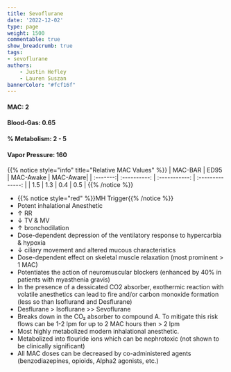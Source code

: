 ```yaml
---
title: Sevoflurane
date: '2022-12-02'
type: page
weight: 1500
commentable: true
show_breadcrumb: true
tags:
- sevoflurane
authors:
    - Justin Hefley
    - Lauren Suszan
bannerColor: "#fcf16f"
---
```


#### MAC: **2**
#### Blood-Gas: **0.65**
#### % Metabolism: **2 - 5**
#### Vapor Pressure: **160**

{{% notice style="info" title="Relative MAC Values" %}}
 | MAC-BAR   |    ED95    |    MAC-Awake    |    MAC-Aware|
 | :-------:| :----------: | :-----------: | :--------------: |
 | 1.5 | 1.3 | 0.4 | 0.5 |
{{% /notice %}}

- {{% notice style="red" %}}MH Trigger{{% /notice %}}
- Potent inhalational Anesthetic
- ↑ RR
- ↓ TV & MV
- ↑ bronchodilation
- Dose-dependent depression of the ventilatory response to hypercarbia & hypoxia
- ↓ ciliary movement and altered mucous characteristics
- Dose-dependent effect on skeletal muscle relaxation (most prominent > 1 MAC)
- Potentiates the action of neuromuscular blockers (enhanced by 40% in patients with myasthenia gravis)
- In the presence of a dessicated CO2 absorber, exothermic reaction with volatile anesthetics can lead to fire and/or carbon monoxide formation (less so than Isoflurand and Desflurane)
- Desflurane > Isoflurane >> Sevoflurane
- Breaks down in the CO₂ absorber to compound A.  To mitigate this risk flows can be 1-2 lpm for up to 2 MAC hours then > 2 lpm
- Most highly metabolized modern inhalational anesthetic.  
- Metabolized into flouride ions which can be nephrotoxic (not shown to be clinically significant)
- All MAC doses can be decreased by co-administered agents (benzodiazepines, opioids, Alpha2 agonists, etc.)